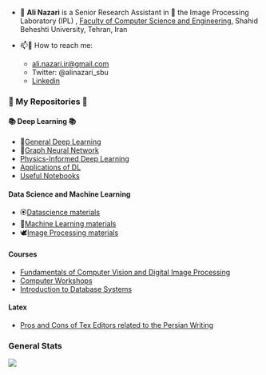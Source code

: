 - 🔭 <b>Ali Nazari</b> is a Senior Research Assistant in 👯 the Image Processing Laboratory (IPL) , [Faculty of Computer Science and Engineering](http://en.sbu.ac.ir/Faculties/ComputerEngineering/Pages/default.aspx),  Shahid Beheshti University, Tehran, Iran 

- 📫💛 How to reach me: 
   - ali.nazari.ir@gmail.com
   - Twitter: @alinazari_sbu
   - [Linkedin](https://nl.linkedin.com/in/alinazari-sbu)


### 🌱 My Repositories 🌿

#### 📚 Deep Learning 📚

- 🌷[General Deep Learning](https://github.com/ali-nazari/deeplearning)
- 🌸[Graph Neural Network](https://github.com/ali-nazari/deeplearning/tree/master/gnn)
- [Physics-Informed Deep Learning](https://github.com/ali-nazari/deeplearning/tree/master/Physics-Informed%20Deep%20Learning)
- [Applications of DL](https://github.com/ali-nazari/deeplearning/tree/master/applications)
- [Useful Notebooks](https://github.com/ali-nazari/deeplearning/tree/master/notebook)

#### Data Science and Machine Learning

- 🏵[Datascience materials](https://github.com/ali-nazari/Datascience-MachineLearning)
- 🌾[Machine Learning materials](https://github.com/ali-nazari/Datascience-MachineLearning/blob/master/machine_learning.md)
- 🕊️[Image Processing materials](https://github.com/ali-nazari/Datascience-MachineLearning/blob/master/image-processing.md)

#### Courses
 - [Fundamentals of Computer Vision and Digital Image Processing](https://github.com/ali-nazari/dip)
 - [Computer Workshops](https://github.com/ali-nazari/computer-workshop)
 - [Introduction to Database Systems](https://github.com/ali-nazari/databases)

#### Latex

- [Pros and Cons of Tex Editors related to the Persian Writing](https://github.com/ali-nazari/tex-latex)

### General Stats

![](https://github-readme-stats.vercel.app/api?username=ali-nazari&show_icons=true&count_private=true&hide_rank=true&hide_border=true&include_all_commits=true&card_width=10)
